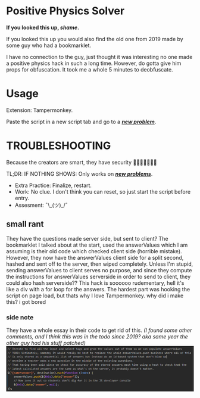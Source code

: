 # Positive Physics Solver
**If you looked this up, *shame*.**

If you looked this up you would also find the old one from 2019 made by some guy who had a bookmarklet. 

I have no connection to the guy, just thought it was interesting no one made a positive physics hack in such a long time. However, do gotta give him props for obfuscation. It took me a whole 5 minutes to deobfuscate.

# Usage
Extension: Tampermonkey.

Paste the script in a new script tab and go to a <u>***new problem***</u>.

# TROUBLESHOOTING
Because the creators are smart, they have security 🤯🤯🤯🤯🤯🤯🤯

TL;DR: IF NOTHING SHOWS: Only works on <u>***new problems***</u>.
 - Extra Practice: Finalize, restart.
 - Work: No clue. I don't think you can reset, so just start the script before entry.
 - Assesment: ¯\\\_(ツ)_/¯

## small rant 
They have the questions made server side, but sent to client? The bookmarklet I talked about at the start, used the answerValues which I am assuming is their old code which checked client side (horrible mistake). However, they now have the answerValues client side for a split second, hashed and sent off to the server, then wiped completely. Unless I'm stupid, sending answerValues to client serves no purpose, and since they compute the instructions for answerValues serverside in order to send to client, they could also hash serverside?? This hack is soooooo rudementary, hell it's like a div with a for loop for the answers. The hardest part was hooking the script on page load, but thats why I love Tampermonkey. why did i make this? i got bored

### side note
They have a whole essay in their code to get rid of this. 
*(I found some other comments, and I think this was in the todo since 2019? aka same year the other guy had his stuff patched)*
![todo: never](image.png "Todo: Never")